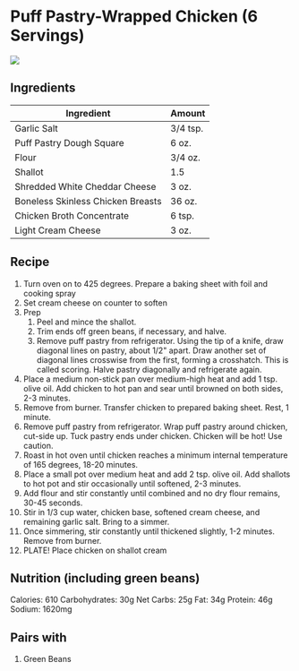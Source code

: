 # Puff Pastry-Wrapped Chicken (6 Servings)
![](https://homechef.imgix.net/https%3A%2F%2Fasset.homechef.com%2Fuploads%2Fmeal%2Fplated%2F23521%2F373972.004.01PuffPastryWrappedChicken_Ecomm1.jpg?ixlib=rails-1.1.0&w=600&auto=format&s=a5ee00640b151e4f1191228e339445c1)

## Ingredients
| Ingredient | Amount |
--- | ---
Garlic Salt | 3/4 tsp.
Puff Pastry Dough Square | 6 oz.
Flour | 3/4 oz.
Shallot | 1.5
Shredded White Cheddar Cheese | 3 oz.
Boneless Skinless Chicken Breasts | 36 oz.
Chicken Broth Concentrate | 6 tsp.
Light Cream Cheese | 3 oz.

## Recipe
1. Turn oven on to 425 degrees. Prepare a baking sheet with foil and cooking spray
2. Set cream cheese on counter to soften
3. Prep
     1. Peel and mince the shallot.
     2. Trim ends off green beans, if necessary, and halve.
     3. Remove puff pastry from refrigerator. Using the tip of a knife, draw diagonal lines on pastry, about 1/2" apart. Draw another set of diagonal lines crosswise from the first, forming a crosshatch. This is called scoring. Halve pastry diagonally and refrigerate again.
1. Place a medium non-stick pan over medium-high heat and add 1 tsp. olive oil. Add chicken to hot pan and sear until browned on both sides, 2-3 minutes.
2. Remove from burner. Transfer chicken to prepared baking sheet. Rest, 1 minute.
3. Remove puff pastry from refrigerator. Wrap puff pastry around chicken, cut-side up. Tuck pastry ends under chicken. Chicken will be hot! Use caution.
4. Roast in hot oven until chicken reaches a minimum internal temperature of 165 degrees, 18-20 minutes.
5. Place a small pot over medium heat and add 2 tsp. olive oil. Add shallots to hot pot and stir occasionally until softened, 2-3 minutes.
6. Add flour and stir constantly until combined and no dry flour remains, 30-45 seconds.
7. Stir in 1/3 cup water, chicken base, softened cream cheese, and remaining garlic salt. Bring to a simmer.
8. Once simmering, stir constantly until thickened slightly, 1-2 minutes. Remove from burner.
9. PLATE! Place chicken on shallot cream

## Nutrition (including green beans)
Calories: 610
Carbohydrates: 30g
Net Carbs: 25g
Fat: 34g
Protein: 46g
Sodium: 1620mg

## Pairs with
1. Green Beans
